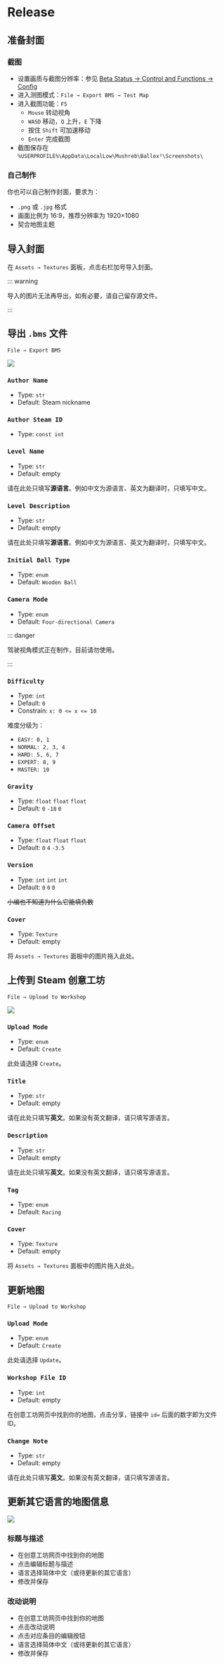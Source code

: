 # Release

## 准备封面

### 截图

- 设置画质与截图分辨率：参见 [Beta Status → Control and Functions → Config](/en/beta-status/control-and-functions.md#config)
- 进入测图模式：`File → Export BMS → Test Map`
- 进入截图功能：`F5`
  - `Mouse` 转动视角
  - `WASD` 移动，`Q` 上升，`E` 下降
  - 按住 `Shift` 可加速移动
  - `Enter` 完成截图
- 截图保存在 `%USERPROFILE%\AppData\LocalLow\Mushreb\Ballex²\Screenshots\`

### 自己制作

你也可以自己制作封面，要求为：

- `.png` 或 `.jpg` 格式
- 画面比例为 16:9，推荐分辨率为 1920×1080
- 契合地图主题

## 导入封面

在 `Assets → Textures` 面板，点击右栏加号导入封面。

::: warning

导入的图片无法再导出，如有必要，请自己留存源文件。

:::

## 导出 `.bms` 文件

`File → Export BMS`

![](/images/level-info-legend.jpg)

### `Author Name`

- Type: `str`
- Default: Steam nickname

### `Author Steam ID`

- Type: `const int`

### `Level Name`

- Type: `str`
- Default: empty

请在此处只填写**源语言**。例如中文为源语言、英文为翻译时，只填写中文。

### `Level Description`

- Type: `str`
- Default: empty

请在此处只填写**源语言**。例如中文为源语言、英文为翻译时，只填写中文。

### `Initial Ball Type`

- Type: `enum`
- Default: `Wooden Ball`

### `Camera Mode`

- Type: `enum`
- Default: `Four-directional Camera`

::: danger

驾驶视角模式正在制作，目前请勿使用。

:::

### `Difficulty`

- Type: `int`
- Default: `0`
- Constrain: `x: 0 <= x <= 10`

难度分级为：

- `EASY: 0, 1`
- `NORMAL: 2, 3, 4`
- `HARD: 5, 6, 7`
- `EXPERT: 8, 9`
- `MASTER: 10`

### `Gravity`

- Type: `float` `float` `float`
- Default: `0` `-18` `0`

### `Camera Offset`

- Type: `float` `float` `float`
- Default: `0` `4` `-3.5`

### `Version`

- Type: `int` `int` `int`
- Default: `0` `0` `0`

~~小编也不知道为什么它能填负数~~

### `Cover`

- Type: `Texture`
- Default: empty

将 `Assets → Textures` 面板中的图片拖入此处。

## 上传到 Steam 创意工坊

`File → Upload to Workshop`

![](/images/steam-info-legend.jpg)

### `Upload Mode`

- Type: `enum`
- Default: `Create`

此处请选择 `Create`。

### `Title`

- Type: `str`
- Default: empty

请在此处只填写**英文**。如果没有英文翻译，请只填写源语言。

### `Description`

- Type: `str`
- Default: empty

请在此处只填写**英文**。如果没有英文翻译，请只填写源语言。

### `Tag`

- Type: `enum`
- Default: `Racing`

### `Cover`

- Type: `Texture`
- Default: empty

将 `Assets → Textures` 面板中的图片拖入此处。

## 更新地图

`File → Upload to Workshop`

### `Upload Mode`

- Type: `enum`
- Default: `Create`

此处请选择 `Update`。

### `Workshop File ID`

- Type: `int`
- Default: empty

在创意工坊网页中找到你的地图，点击分享，链接中 `id=` 后面的数字即为文件 ID。

### `Change Note`

- Type: `str`
- Default: empty

请在此处只填写**英文**。如果没有英文翻译，请只填写源语言。

## 更新其它语言的地图信息

![](/images/steam-info-localization.jpg)

### 标题与描述

- 在创意工坊网页中找到你的地图
- 点击编辑标题与描述
- 语言选择简体中文（或待更新的其它语言）
- 修改并保存

### 改动说明

- 在创意工坊网页中找到你的地图
- 点击改动说明
- 点击对应条目的编辑按钮
- 语言选择简体中文（或待更新的其它语言）
- 修改并保存
